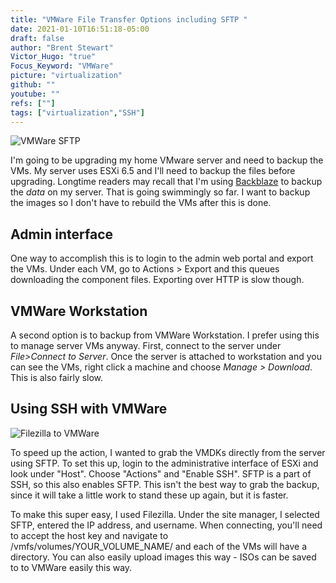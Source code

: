 ```yaml
---
title: "VMWare File Transfer Options including SFTP "
date: 2021-01-10T16:51:18-05:00
draft: false
author: "Brent Stewart"
Victor_Hugo: "true"
Focus_Keyword: "VMWare"
picture: "virtualization"
github: ""
youtube: ""
refs: [""]
tags: ["virtualization","SSH"]
---
```


![VMWare SFTP](/210110_VMWare-SFTP.png#floatright)

I'm going to be upgrading my home VMware server and need to backup the VMs.  My server uses ESXi 6.5 and I'll need to backup the files before upgrading.  Longtime readers may recall that I'm using [Backblaze](/posts/200804_homebackup) to backup the _data_ on my server.  That is going swimmingly so far.  I want to backup the images so I don't have to rebuild the VMs after this is done.  

## Admin interface
One way to accomplish this is to login to the admin web portal and export the VMs.  Under each VM, go to Actions > Export and this queues downloading the component files.  Exporting over HTTP is slow though.

## VMWare Workstation
A second option is to backup from VMWare Workstation.  I prefer using this to manage server VMs anyway.  First, connect to the server under _File>Connect to Server_.  Once the server is attached to workstation and you can see the VMs, right click a machine and choose _Manage > Download_. This is also fairly slow.

## Using SSH with VMWare

![Filezilla to VMWare](/210110_Filezilla.png#floatright)

To speed up the action, I wanted to grab the VMDKs directly from the server using SFTP.  To set this up, login to the administrative interface of ESXi and look under "Host".  Choose "Actions" and "Enable SSH". SFTP is a part of SSH, so this also enables SFTP.  This isn't the best way to grab the backup, since it will take a little work to stand these up again, but it is faster.



To make this super easy, I used Filezilla.  Under the site manager, I selected SFTP, entered the IP address, and username.  When connecting, you'll need to accept the host key and navigate to /vmfs/volumes/YOUR_VOLUME_NAME/ and each of the VMs will have a directory.  You can also easily upload images this way - ISOs can be saved to to VMWare easily this way.

